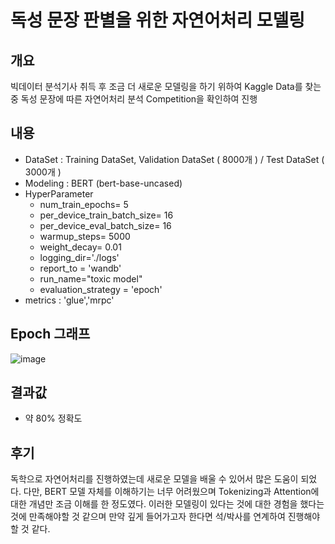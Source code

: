 # 독성 문장 판별을 위한 자연어처리 모델링

## 개요
빅데이터 분석기사 취득 후 조금 더 새로운 모델링을 하기 위하여 Kaggle Data를 찾는 중 독성 문장에 따른 자연어처리 분석 Competition을 확인하여 진행

## 내용
* DataSet : Training DataSet, Validation DataSet ( 8000개 ) / Test DataSet ( 3000개 )
* Modeling : BERT (bert-base-uncased)
* HyperParameter
  * num_train_epochs= 5           
  * per_device_train_batch_size= 16
  * per_device_eval_batch_size= 16
  * warmup_steps= 5000               
  * weight_decay= 0.01              
  * logging_dir='./logs'         
  * report_to = 'wandb'
  * run_name="toxic model"
  * evaluation_strategy = 'epoch'
* metrics : 'glue','mrpc'

## Epoch 그래프
![image](https://user-images.githubusercontent.com/62194486/220803605-986b0649-81dd-4c8b-bf72-66fa020b7e92.png)


## 결과값
* 약 80% 정확도

## 후기
독학으로 자연어처리를 진행하였는데 새로운 모델을 배울 수 있어서 많은 도움이 되었다. 다만, BERT 모델 자체를 이해하기는 너무 어려웠으며 Tokenizing과 Attention에 대한 개념만 조금 이해를 한 정도였다. 이러한 모델링이 있다는 것에 대한 경험을 했다는 것에 만족해야할 것 같으며 만약 깊게 들어가고자 한다면 석/박사를 연계하여 진행해야할 것 같다.
